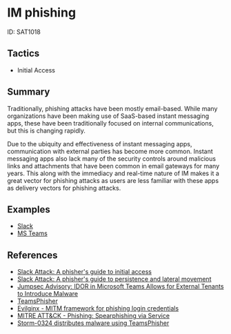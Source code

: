 # IM phishing
ID: SAT1018

## Tactics
* Initial Access

## Summary

Traditionally, phishing attacks have been mostly email-based. While many organizations have been making use of SaaS-based instant messaging apps, these have been traditionally focused on internal communications, but this is changing rapidly.

Due to the ubiquity and effectiveness of instant messaging apps, communication with external parties has become more common. Instant messaging apps also lack many of the security controls around malicious links and attachments that have been common in email gateways for many years. This along with the immediacy and real-time nature of IM makes it a great vector for phishing attacks as users are less familiar with these apps as delivery vectors for phishing attacks.

## Examples
* [Slack](examples/slack.md)
* [MS Teams](examples/teams.md)

## References
* [Slack Attack: A phisher's guide to initial access](https://pushsecurity.com/blog/slack-phishing-for-initial-access/)
* [Slack Attack: A phisher's guide to persistence and lateral movement](https://pushsecurity.com/blog/phishing-slack-persistence/)
* [Jumpsec Advisory: IDOR in Microsoft Teams Allows for External Tenants to Introduce Malware](https://labs.jumpsec.com/advisory-idor-in-microsoft-teams-allows-for-external-tenants-to-introduce-malware/)
* [TeamsPhisher](https://github.com/Octoberfest7/TeamsPhisher)
* [Evilginx - MITM framework for phishing login credentials](https://github.com/kgretzky/evilginx2)
* [MITRE ATT&CK - Phishing: Spearphishing via Service](https://attack.mitre.org/techniques/T1566/003/)
* [Storm-0324 distributes malware using TeamsPhisher](https://www.microsoft.com/en-us/security/blog/2023/09/12/malware-distributor-storm-0324-facilitates-ransomware-access/)
